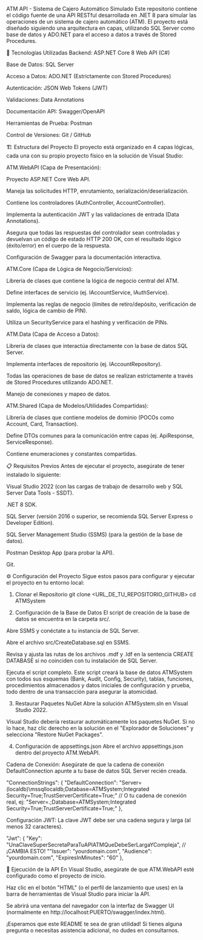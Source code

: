 ATM API - Sistema de Cajero Automático Simulado
Este repositorio contiene el código fuente de una API RESTful desarrollada en .NET 8 para simular las operaciones de un sistema de cajero automático (ATM). El proyecto está diseñado siguiendo una arquitectura en capas, utilizando SQL Server como base de datos y ADO.NET para el acceso a datos a través de Stored Procedures.

🚀 Tecnologías Utilizadas
Backend: ASP.NET Core 8 Web API (C#)

Base de Datos: SQL Server

Acceso a Datos: ADO.NET (Estrictamente con Stored Procedures)

Autenticación: JSON Web Tokens (JWT)

Validaciones: Data Annotations

Documentación API: Swagger/OpenAPI

Herramientas de Prueba: Postman

Control de Versiones: Git / GitHub

🏗️ Estructura del Proyecto
El proyecto está organizado en 4 capas lógicas, cada una con su propio proyecto físico en la solución de Visual Studio:

ATM.WebAPI (Capa de Presentación):

Proyecto ASP.NET Core Web API.

Maneja las solicitudes HTTP, enrutamiento, serialización/deserialización.

Contiene los controladores (AuthController, AccountController).

Implementa la autenticación JWT y las validaciones de entrada (Data Annotations).

Asegura que todas las respuestas del controlador sean controladas y devuelvan un código de estado HTTP 200 OK, con el resultado lógico (éxito/error) en el cuerpo de la respuesta.

Configuración de Swagger para la documentación interactiva.

ATM.Core (Capa de Lógica de Negocio/Servicios):

Librería de clases que contiene la lógica de negocio central del ATM.

Define interfaces de servicio (ej. IAccountService, IAuthService).

Implementa las reglas de negocio (límites de retiro/depósito, verificación de saldo, lógica de cambio de PIN).

Utiliza un SecurityService para el hashing y verificación de PINs.

ATM.Data (Capa de Acceso a Datos):

Librería de clases que interactúa directamente con la base de datos SQL Server.

Implementa interfaces de repositorio (ej. IAccountRepository).

Todas las operaciones de base de datos se realizan estrictamente a través de Stored Procedures utilizando ADO.NET.

Manejo de conexiones y mapeo de datos.

ATM.Shared (Capa de Modelos/Utilidades Compartidas):

Librería de clases que contiene modelos de dominio (POCOs como Account, Card, Transaction).

Define DTOs comunes para la comunicación entre capas (ej. ApiResponse<T>, ServiceResponse<T>).

Contiene enumeraciones y constantes compartidas.

📋 Requisitos Previos
Antes de ejecutar el proyecto, asegúrate de tener instalado lo siguiente:

Visual Studio 2022 (con las cargas de trabajo de desarrollo web y SQL Server Data Tools - SSDT).

.NET 8 SDK.

SQL Server (versión 2016 o superior, se recomienda SQL Server Express o Developer Edition).

SQL Server Management Studio (SSMS) (para la gestión de la base de datos).

Postman Desktop App (para probar la API).

Git.

⚙️ Configuración del Proyecto
Sigue estos pasos para configurar y ejecutar el proyecto en tu entorno local:

1. Clonar el Repositorio
git clone <URL_DE_TU_REPOSITORIO_GITHUB>
cd ATMSystem

2. Configuración de la Base de Datos
El script de creación de la base de datos se encuentra en la carpeta src/.

Abre SSMS y conéctate a tu instancia de SQL Server.

Abre el archivo src/CreateDatabase.sql en SSMS.

Revisa y ajusta las rutas de los archivos .mdf y .ldf en la sentencia CREATE DATABASE si no coinciden con tu instalación de SQL Server.

Ejecuta el script completo. Este script creará la base de datos ATMSystem con todos sus esquemas (Bank, Audit, Config, Security), tablas, funciones, procedimientos almacenados y datos iniciales de configuración y prueba, todo dentro de una transacción para asegurar la atomicidad.

3. Restaurar Paquetes NuGet
Abre la solución ATMSystem.sln en Visual Studio 2022.

Visual Studio debería restaurar automáticamente los paquetes NuGet. Si no lo hace, haz clic derecho en la solución en el "Explorador de Soluciones" y selecciona "Restore NuGet Packages".

4. Configuración de appsettings.json
Abre el archivo appsettings.json dentro del proyecto ATM.WebAPI.

Cadena de Conexión: Asegúrate de que la cadena de conexión DefaultConnection apunte a tu base de datos SQL Server recién creada.

"ConnectionStrings": {
  "DefaultConnection": "Server=(localdb)\\mssqllocaldb;Database=ATMSystem;Integrated Security=True;TrustServerCertificate=True;"
  // O tu cadena de conexión real, ej: "Server=.;Database=ATMSystem;Integrated Security=True;TrustServerCertificate=True;"
},

Configuración JWT: La clave JWT debe ser una cadena segura y larga (al menos 32 caracteres).

"Jwt": {
  "Key": "UnaClaveSuperSecretaParaTuAPIATMQueDebeSerLargaYCompleja", // ¡CAMBIA ESTO!
  ""Issuer": "yourdomain.com",
  "Audience": "yourdomain.com",
  "ExpiresInMinutes": "60"
},

🚀 Ejecución de la API
En Visual Studio, asegúrate de que ATM.WebAPI esté configurado como el proyecto de inicio.

Haz clic en el botón "HTML" (o el perfil de lanzamiento que uses) en la barra de herramientas de Visual Studio para iniciar la API.

Se abrirá una ventana del navegador con la interfaz de Swagger UI (normalmente en http://localhost:PUERTO/swagger/index.html).



¡Esperamos que este README te sea de gran utilidad! Si tienes alguna pregunta o necesitas asistencia adicional, no dudes en consultarnos.
